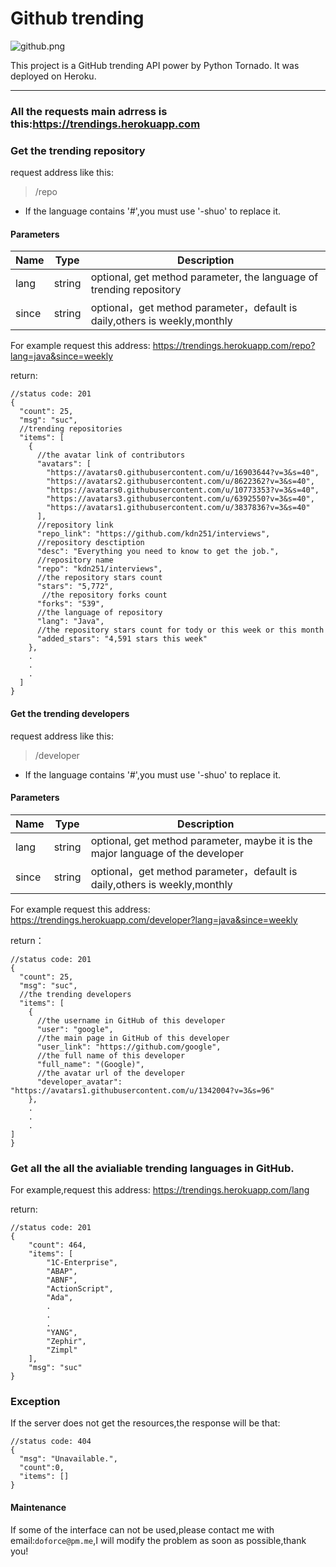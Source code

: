 # Github trending

![github.png](http://upload-images.jianshu.io/upload_images/2040047-113772827550d86c.png?imageMogr2/auto-orient/strip%7CimageView2/2/w/1240)

This project is a GitHub trending API power by Python Tornado.
It was deployed on Heroku.
***

### All the requests main adrress is this:https://trendings.herokuapp.com

### Get the trending repository
request address like this:
> /repo

+ If the language contains '#',you must use '-shuo' to replace it.

#### Parameters
| Name  | Type  | Description |
| ------| ------ | ------ |
| lang  | string | optional, get method parameter, the language of trending repository      |
| since | string | optional，get method parameter，default is daily,others is weekly,monthly |

For example request this address:
https://trendings.herokuapp.com/repo?lang=java&since=weekly

 return:
```
//status code: 201
{
  "count": 25,
  "msg": "suc",
  //trending repositories
  "items": [
    {
      //the avatar link of contributors
      "avatars": [
        "https://avatars0.githubusercontent.com/u/16903644?v=3&s=40",
        "https://avatars2.githubusercontent.com/u/8622362?v=3&s=40",
        "https://avatars0.githubusercontent.com/u/10773353?v=3&s=40",
        "https://avatars3.githubusercontent.com/u/6392550?v=3&s=40",
        "https://avatars1.githubusercontent.com/u/3837836?v=3&s=40"
      ],
      //repository link
      "repo_link": "https://github.com/kdn251/interviews",
      //repository desctiption
      "desc": "Everything you need to know to get the job.",
      //repository name
      "repo": "kdn251/interviews",
      //the repository stars count
      "stars": "5,772",
       //the repository forks count
      "forks": "539",
      //the language of repository
      "lang": "Java",
      //the repository stars count for tody or this week or this month
      "added_stars": "4,591 stars this week"
    },
    .
    .
    .
  ]
}
```

#### Get the trending developers
request address like this:
> /developer

+ If the language contains '#',you must use '-shuo' to replace it.

#### Parameters
| Name  | Type  | Description |
| ------| ------ | ------ |
| lang  | string | optional, get method parameter, maybe it is the major language of the developer
| since | string | optional，get method parameter，default is daily,others is weekly,monthly |

For example request this address:
https://trendings.herokuapp.com/developer?lang=java&since=weekly

 return：
```
//status code: 201
{
  "count": 25,
  "msg": "suc",
  //the trending developers
  "items": [
    {
      //the username in GitHub of this developer
      "user": "google",
      //the main page in GitHub of this developer
      "user_link": "https://github.com/google",
      //the full name of this developer
      "full_name": "(Google)",
      //the avatar url of the developer
      "developer_avatar": "https://avatars1.githubusercontent.com/u/1342004?v=3&s=96"
    },
    .
    .
    .
]
}
```

### Get all the all the avialiable trending languages in GitHub.
For example,request this address:
https://trendings.herokuapp.com/lang

return:
```
//status code: 201
{
    "count": 464,
    "items": [
        "1C-Enterprise",
        "ABAP",
        "ABNF",
        "ActionScript",
        "Ada",
        .
        .
        .
        "YANG",
        "Zephir",
        "Zimpl"
    ],
    "msg": "suc"
}
```

### Exception
If the server does not get the resources,the response will be that:

```
//status code: 404
{
  "msg": "Unavailable.",
  "count":0,
  "items": []
}
```

#### Maintenance
If some of the interface can not be used,please contact me with email:`doforce@pm.me`,I will modify the problem as soon as possible,thank you!

